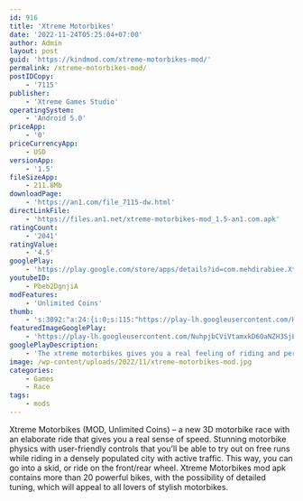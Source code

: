 ```yaml
---
id: 916
title: 'Xtreme Motorbikes'
date: '2022-11-24T05:25:04+07:00'
author: Admin
layout: post
guid: 'https://kindmod.com/xtreme-motorbikes-mod/'
permalink: /xtreme-motorbikes-mod/
postIDCopy:
    - '7115'
publisher:
    - 'Xtreme Games Studio'
operatingSystem:
    - 'Android 5.0'
priceApp:
    - '0'
priceCurrencyApp:
    - USD
versionApp:
    - '1.5'
fileSizeApp:
    - 211.8Mb
downloadPage:
    - 'https://an1.com/file_7115-dw.html'
directLinkFile:
    - 'https://files.an1.net/xtreme-motorbikes-mod_1.5-an1.com.apk'
ratingCount:
    - '2041'
ratingValue:
    - '4.5'
googlePlay:
    - 'https://play.google.com/store/apps/details?id=com.mehdirabiee.XtremeMotorbikes'
youtubeID:
    - Pbeb2DgnjiA
modFeatures:
    - 'Unlimited Coins'
thumb:
    - 's:3092:"a:24:{i:0;s:115:"https://play-lh.googleusercontent.com/H8qQ5_A2ywvr1vUujotMHfBQ3vQIrJHD-4vnxT4vfdLlGIAxf-A6_6-vm5mLdmpXB3k=w526-h296";i:1;s:114:"https://play-lh.googleusercontent.com/6jF0k5FpNxwDtVnhTG2AZ20HURoFzhGNhn1xqr4Yxw2iqQ8lhI8-jXD6T8rHEJ0hVQ=w526-h296";i:2;s:115:"https://play-lh.googleusercontent.com/kTXc1cspC6WY6G6Y9JYI4dJUNcNV67jNoxuU874o6tOWLTThGFM3Vg2320JlS_5s-j0=w526-h296";i:3;s:114:"https://play-lh.googleusercontent.com/2ftadFsxfMdYznwnJmNBfBBCKFjkynNl0_I_JHKfUiA_1ykMkulYfXLitEhzu9cFSA=w526-h296";i:4;s:116:"https://play-lh.googleusercontent.com/lVu0r3nrHU5uL8JyvwUdWldIawZGSt48pLlOdESQXAZf-v18VpBxvtFFr6p2osr1M0kJ=w526-h296";i:5;s:115:"https://play-lh.googleusercontent.com/o5qYYR-cHZxrN3j22bhaMub0oLr9VJClMxnIYOmAIcCqpOztUAnoNsSUrtZoBsu-s9w=w526-h296";i:6;s:115:"https://play-lh.googleusercontent.com/tIk8U-15WpDjvr1EfKx_JZnDkRAhcWUfuAk5DAoBev43aRlQ5IzuybMsuj3XAIZNFfo=w526-h296";i:7;s:115:"https://play-lh.googleusercontent.com/G5j5f8EC830qWEFrsGdxnCrqizuQzVXyVYhHEarz9C_-dT91q7NxcqbIDAkznsLbvZE=w526-h296";i:8;s:115:"https://play-lh.googleusercontent.com/e3KPF5xVDBMJPZQG4XrG8IdDTUChq0YGzIWw8knB1BtbXVFhG-HtLhQv-CbN0XfrADE=w526-h296";i:9;s:114:"https://play-lh.googleusercontent.com/zT_Kxl_uDWIlBxLWKOGcrQ1oc8Tah57zXcQdTjkIiuxUeOGdbqATpM-uw8vSkct45A=w526-h296";i:10;s:116:"https://play-lh.googleusercontent.com/U5e7t7ECM1V7dY-PgR1LcssLV86MLKxMWJ2VCdFV3MmaFchczsrMsNUnQhR2m4Wfli00=w526-h296";i:11;s:114:"https://play-lh.googleusercontent.com/-_dEAT_qfOl7g0-VZEPQcg1CSsVLovSA6tRgNZI6Ip4thn-QZQmbb9rneN1-ePt-OA=w526-h296";i:12;s:114:"https://play-lh.googleusercontent.com/-vGZHIHiNxAsFfIGmo-7d7jWH4SVsK8lax78gTjGRo5VYLjnE9mUPjqK3rEFJBezqA=w526-h296";i:13;s:115:"https://play-lh.googleusercontent.com/hC_8bMnpFhk7H4ZqFab0Y9EJN0IvNPYMPuWl4VVmc5GmpaeCiGniyjdDxMrNgZ0jChk=w526-h296";i:14;s:114:"https://play-lh.googleusercontent.com/wQaOAw6tS7TNPBq-NLpZQWO2n0Pp0p_Q1Wm32UPZNt9meEfGnITwvnUVUoYJ2e7Mgg=w526-h296";i:15;s:116:"https://play-lh.googleusercontent.com/aQ9J5L42bilJQ95vZab_UmfTjZymM6NqRJncVrb5fjObDN7y0yeMXJmd1c83U7NCmJlC=w526-h296";i:16;s:116:"https://play-lh.googleusercontent.com/OGJiiiosmkrAyUp3UEFGp2P9PnDYICD0UyhawEZzTlXJJZIXWGF-zgrPqyOJ96XXtOJN=w526-h296";i:17;s:115:"https://play-lh.googleusercontent.com/nO4ctg5-TD6q7CllJ_6u0DozcsjqeNy5KUmLoK_BOqJlQZxu9OYVEb9uWVW8ktmuAdo=w526-h296";i:18;s:115:"https://play-lh.googleusercontent.com/S3uJDv2GXdmKy-1q16flBhC8uOhXH0iH0QO6NkJVUeLrJ2nxiDs_p6uZrQZVq9Abe30=w526-h296";i:19;s:116:"https://play-lh.googleusercontent.com/BTi328fouiQVgntAQ93gbh3QAT76fBvclvkzKLUKLW6-IrGrgQtLMm_HOUAYt-3F0pZH=w526-h296";i:20;s:115:"https://play-lh.googleusercontent.com/nf_4g8sipp5eeIa1oE6vM5Wpuz7R1MrSExgV40iey0n3-jq9iRblVG6u1Xcshvo0eps=w526-h296";i:21;s:114:"https://play-lh.googleusercontent.com/XkudjYP5X8Cyp92Wi2atquMfO6U25aPmTCPhiV_nb-3PB1QBV0UhQTWaKggJsrZWnA=w526-h296";i:22;s:115:"https://play-lh.googleusercontent.com/TfSF__jpc1l6RmZF300TS2aNK5UjZwO7FpSn8x4oqUKNj5t3Z50O9YV3hh1pCoA4bY4=w526-h296";i:23;s:116:"https://play-lh.googleusercontent.com/HNQd42UYaSb10grJg0FxQj8LJeeO52o7PMAdf1ksnHZ4BijpzwHf_FkyOxlBQzF86vn6=w526-h296";}";'
featuredImageGooglePlay:
    - 'https://play-lh.googleusercontent.com/NuhpjbCViVtamxkD60aNZH3SjPL2G33zDTq6kpSaorw-iYLIBJhX0rX1hKzNtJxRQcDI'
googlePlayDescription:
    - 'The xtreme motorbikes gives you a real feeling of riding and performing free style. this game brings awesome bike physics with beautifully free style city,. The xtreme motorbikes free style experience in the most realistic simulator motorbike game around. If you like motorbike games try it.'
image: /wp-content/uploads/2022/11/xtreme-motorbikes-mod.jpg
categories:
    - Games
    - Race
tags:
    - mods
---
```


Xtreme Motorbikes (MOD, Unlimited Coins) – a new 3D motorbike race with an elaborate ride that gives you a real sense of speed. Stunning motorbike physics with user-friendly controls that you’ll be able to try out on free runs while riding in a densely populated city with active traffic. This way, you can go into a skid, or ride on the front/rear wheel. Xtreme Motorbikes mod apk contains more than 20 powerful bikes, with the possibility of detailed tuning, which will appeal to all lovers of stylish motorbikes.